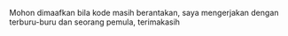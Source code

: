 Mohon dimaafkan bila kode masih berantakan, saya mengerjakan dengan terburu-buru dan seorang pemula, terimakasih 
